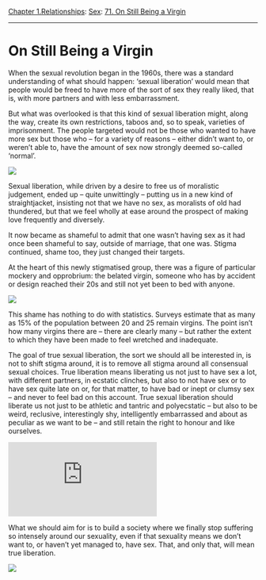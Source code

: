 [Chapter 1.Relationships](https://www.theschooloflife.com/thebookoflife/category/relationships/): [Sex](https://www.theschooloflife.com/thebookoflife/category/relationships/sex/): [71. On Still Being a Virgin](https://www.theschooloflife.com/thebookoflife/on-still-being-a-virgin/)

* * *

# On Still Being a Virgin

When the sexual revolution began in the 1960s, there was a standard understanding of what should happen: ‘sexual liberation’ would mean that people would be freed to have more of the sort of sex they really liked, that is, with more partners and with less embarrassment.

But what was overlooked is that this kind of sexual liberation might, along the way, create its own restrictions, taboos and, so to speak, varieties of imprisonment. The people targeted would not be those who wanted to have more sex but those who – for a variety of reasons – either didn’t want to, or weren’t able to, have the amount of sex now strongly deemed so-called ‘normal’.

![](https://www.theschooloflife.com/thebookoflife/wp-content/uploads/2017/07/Mick-Jagger-Marianne-Faithfull1.jpg)

Sexual liberation, while driven by a desire to free us of moralistic judgement, ended up – quite unwittingly – putting us in a new kind of straightjacket, insisting not that we have no sex, as moralists of old had thundered, but that we feel wholly at ease around the prospect of making love frequently and diversely.

It now became as shameful to admit that one wasn’t having sex as it had once been shameful to say, outside of marriage, that one was. Stigma continued, shame too, they just changed their targets.

At the heart of this newly stigmatised group, there was a figure of particular mockery and opprobrium: the belated virgin, someone who has by accident or design reached their 20s and still not yet been to bed with anyone.

![](http://www.metmuseum.org/toah/banners/mobile/praf_bannermobile.jpg)

This shame has nothing to do with statistics. Surveys estimate that as many as 15% of the population between 20 and 25 remain virgins. The point isn’t how many virgins there are – there are clearly many – but rather the extent to which they have been made to feel wretched and inadequate.

The goal of true sexual liberation, the sort we should all be interested in, is not to shift stigma around, it is to remove all stigma around all consensual sexual choices. True liberation means liberating us not just to have sex a lot, with different partners, in ecstatic clinches, but also to not have sex or to have sex quite late on or, for that matter, to have bad or inept or clumsy sex – and never to feel bad on this account. True sexual liberation should liberate us not just to be athletic and tantric and polyecstatic – but also to be weird, reclusive, interestingly shy, intelligently embarrassed and about as peculiar as we want to be – and still retain the right to honour and like ourselves.

![](http://madaboutparis.com/wp-content/themes/Madaboutparis/thumb.php?src=http://madaboutparis.com/wp-content/uploads/2010/06/charlotte-gainsbourg_1491.jpg&h=370&w=485&zc=1)

What we should aim for is to build a society where we finally stop suffering so intensely around our sexuality, even if that sexuality means we don’t want to, or haven’t yet managed to, have sex. That, and only that, will mean true liberation.

[![](https://img.youtube.com/vi/e-WCz951EBc/0.jpg)](https://www.youtube.com/embed/e-WCz951EBc '')
